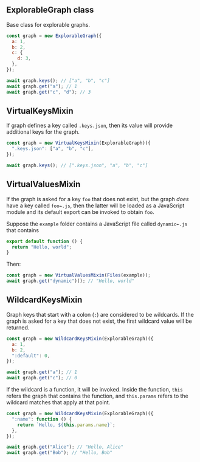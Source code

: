 ## ExplorableGraph class

Base class for explorable graphs.

```js
const graph = new ExplorableGraph({
  a: 1,
  b: 2,
  c: {
    d: 3,
  },
});

await graph.keys(); // ["a", "b", "c"]
await graph.get("a"); // 1
await graph.get("c", "d"); // 3
```

## VirtualKeysMixin

If graph defines a key called `.keys.json`, then its value will provide additional keys for the graph.

```js
const graph = new VirtualKeysMixin(ExplorableGraph)({
  ".keys.json": ["a", "b", "c"],
});

await graph.keys(); // [".keys.json", "a", "b", "c"]
```

## VirtualValuesMixin

If the graph is asked for a key `foo` that does not exist, but the graph _does_ have a key called `foo←.js`, then the latter will be loaded as a JavaScript module and its default export can be invoked to obtain `foo`.

Suppose the `example` folder contains a JavaScript file called `dynamic←.js` that contains

```js
export default function () {
  return "Hello, world";
}
```

Then:

```js
const graph = new VirtualValuesMixin(Files(example));
await graph.get("dynamic")(); // "Hello, world"
```

## WildcardKeysMixin

Graph keys that start with a colon (`:`) are considered to be wildcards. If the graph is asked for a key that does not exist, the first wildcard value will be returned.

```js
const graph = new WildcardKeysMixin(ExplorableGraph)({
  a: 1,
  b: 2,
  ":default": 0,
});

await graph.get("a"); // 1
await graph.get("c"); // 0
```

If the wildcard is a function, it will be invoked. Inside the function, `this` refers the graph that contains the function, and `this.params` refers to the wildcard matches that apply at that point.

```js
const graph = new WildcardKeysMixin(ExplorableGraph)({
  ":name": function () {
    return `Hello, ${this.params.name}`;
  },
});

await graph.get("Alice"); // "Hello, Alice"
await graph.get("Bob"); // "Hello, Bob"
```
